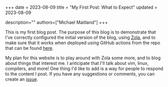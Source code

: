 +++
date = 2023-08-09
title = "My First Post: What to Expect"
updated = 2023-08-09

description=""
authors=["Michael Maitland"]
+++

This is my first blog post. The purpose of this blog is to demonstrate that I've correctly configured the initial version of the blog, using [Zola](https://www.getzola.org), and to make sure that it works when deployed using GitHub actions from the repo that can be found [here](https://github.com/michaelmaitland/myblog).

My plan for this website is to play around with Zola some more, and to blog about things that interest me. I anticipate that I'll talk about vim, linux, compilers, and more! One thing I'd like to add is a way for people to respond to the content I post. If you have any suggestions or comments, you can create an [issue](https://github.com/michaelmaitland/myblog/issues).
